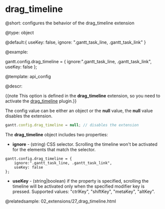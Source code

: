 drag_timeline
=============

@short: 
configures the behavior of the drag_timeline extension
	

@type: object

@default:{ useKey: false, ignore: ".gantt_task_line, .gantt_task_link" }

@example:

gantt.config.drag_timeline = {
    ignore:".gantt_task_line, .gantt_task_link",
    useKey: false
};


@template:	api_config

@descr:

{{note This option is defined in the **drag_timeline** extension, so you need to activate the [drag_timeline](desktop/extensions_list.md#dragtimeline) plugin.}}

The config value can be either an object or the **null** value, the **null** value disables the extension.

~~~js
gantt.config.drag_timeline = null; // disables the extension
~~~

The **drag_timeline** object includes two properties:

- **ignore** - (string) CSS selector. Scrolling the timeline won't be activated for the elements that match the selector.

~~~
gantt.config.drag_timeline = {
    ignore:".gantt_task_line, .gantt_task_link",
    useKey: false
};
~~~

- **useKey** - (string|boolean) if the property is specified, scrolling the timeline will be activated only when the specified modifier key is pressed. Supported values: "ctrlKey", "shiftKey", "metaKey", "altKey".


@relatedsample:
	02_extensions/27_drag_timeline.html